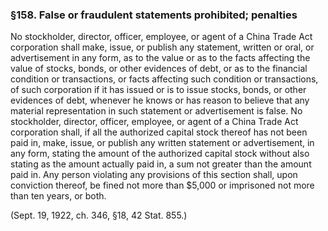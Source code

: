 ### §158. False or fraudulent statements prohibited; penalties ###

No stockholder, director, officer, employee, or agent of a China Trade Act corporation shall make, issue, or publish any statement, written or oral, or advertisement in any form, as to the value or as to the facts affecting the value of stocks, bonds, or other evidences of debt, or as to the financial condition or transactions, or facts affecting such condition or transactions, of such corporation if it has issued or is to issue stocks, bonds, or other evidences of debt, whenever he knows or has reason to believe that any material representation in such statement or advertisement is false. No stockholder, director, officer, employee, or agent of a China Trade Act corporation shall, if all the authorized capital stock thereof has not been paid in, make, issue, or publish any written statement or advertisement, in any form, stating the amount of the authorized capital stock without also stating as the amount actually paid in, a sum not greater than the amount paid in. Any person violating any provisions of this section shall, upon conviction thereof, be fined not more than $5,000 or imprisoned not more than ten years, or both.

(Sept. 19, 1922, ch. 346, §18, 42 Stat. 855.)